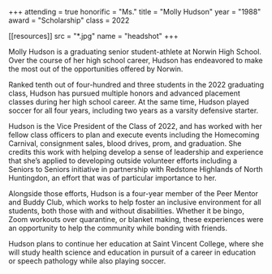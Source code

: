+++
attending = true
honorific = "Ms."
title     = "Molly Hudson"
year      = "1988"
award     = "Scholarship"
class     = 2022

[[resources]]
  src  = "*.jpg"
  name = "headshot"
+++

Molly Hudson is a graduating senior student-athlete  at Norwin High School. Over the course of her high school career, Hudson has endeavored to make the most out of the opportunities offered by Norwin.

Ranked tenth out of four-hundred and three students in the 2022 graduating class, Hudson has pursued multiple honors and advanced placement classes during her high school career. At the same time, Hudson played soccer for all four years, including two years as a varsity defensive starter.

Hudson is the Vice President of the Class of 2022, and has worked with her fellow class officers to plan and execute events including the Homecoming Carnival, consignment sales, blood drives, prom, and graduation. She credits this work with helping develop a sense of leadership and experience that she’s applied to developing outside volunteer efforts including a Seniors to Seniors initiative in partnership with Redstone Highlands of North Huntingdon, an effort that was of particular importance to her.

Alongside those efforts, Hudson is a four-year member of the Peer Mentor and Buddy Club, which works to help foster an inclusive environment for all students, both those with and without disabilities. Whether it be bingo, Zoom workouts over quarantine, or blanket making, these experiences were an opportunity to help the community while bonding with friends.

Hudson plans to continue her education at Saint Vincent College, where she will study health science and education in pursuit of a career in education or speech pathology while also playing soccer.